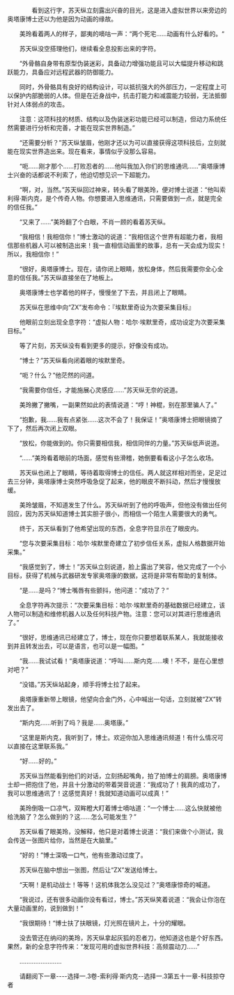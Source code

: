<div class="read-content j_readContent" id="">
                <p>　　　　看到这行字，苏天纵立刻露出兴奋的目光，这是进入虚拟世界以来旁边的奥塔康博士还以为他是因为动画的缘故。<p>　　美玲看着两人的样子，鄙夷的嘀咕一声：“两个死宅……动画有什么好看的。“<p>　　苏天纵没空搭理他们，继续看全息投影出来的字符。<p>　　“外骨骼自身带有原型伪装迷彩，具备动力增强功能且可以大幅提升移动和跳跃能力，具备应对远程武器的防御能力。<p>　　同时，外骨骼具有良好的结构设计，可以抵抗强大的外部压力，一定程度上可以保护内部脆弱的人体。但是在近身战中，抗击打能力和减震能力较弱，无法抵御针对人体弱点的攻击。<p>　　注意：这项科技的材质、结构以及伪装迷彩功能已经可以制造，但动力系统任然需要进行分析和完善，才能在现实世界制造。”<p>　　“还需要分析？”苏天纵皱眉，他刚才还以为可以直接获得这项科技后，立刻就能在现实世界造出来。现在看来，事情似乎没那么容易。<p>　　“呃……刚才那个……打败忍者的……他叫我加入你们的思维通讯……”奥塔康博士兴奋的话都说不利索了，他迫切想见识一下超能力。<p>　　“啊，对，当然。”苏天纵回过神来，转头看了眼美玲，便对博士说道：“他叫索利得·斯内克，是个传奇人物。你想要进入思维通讯，只需要做到一点，就是完全的信任我。”<p>　　“又来了……”美玲翻了个白眼，不肖一顾的看着苏天纵。<p>　　“我相信！我相信你！”博士激动的说道：“我相信这个世界有超能力者，我相信那些机器人可以被制造出来！我一直相信动画里的故事，总有一天会成为现实！所以，我相信你！”<p>　　“很好，奥塔康博士。现在，请你闭上眼睛，放松身体，然后我需要你全心全意的信任我。”苏天纵直接坐在了地板上。<p>　　奥塔康博士也学着他的样子，慢慢坐了下去，并且闭上了眼睛。<p>　　苏天纵在思维中向“ZX”发布命令：『埃默里奇设为次要采集目标』<p>　　他眼前立刻出现全息字符：“虚拟人物：哈尔·埃默里奇，成功设定为次要采集目标。”<p>　　等了片刻，苏天纵没有看到更多的提示，好像没有成功。<p>　　“博士？”苏天纵看向闭着眼的埃默里奇。<p>　　“呃？什么？”他茫然的问道。<p>　　“我需要你信任，才能施展心灵感应……”苏天纵无奈的说道。<p>　　美玲撇了撇嘴，一副果然如此的表情说道：“哼！神棍，别在那里骗人了。”<p>　　“抱歉，我……我有点紧张……这次不会了！我保证！”奥塔康博士把眼镜摘了下了，然后再次闭上双眼。<p>　　“放松，你能做到的。你只需要相信我，相信同伴的力量。”苏天纵低声说道。<p>　　“……”美玲看着眼前的场面，感觉有些滑稽，她倒要看看这小子怎么收场。<p>　　苏天纵也闭上了眼睛，等待着取得博士的信任。两人就这样相对而坐，足足过去三分钟，奥塔康博士突然呼吸急促了起来，他的眼皮不断抖动，然后才慢慢放缓。<p>　　美玲皱眉，不知道发生了什么。苏天纵听到了他的呼吸声，但他没有做出任何回应，因为苏天纵知道博士其实胆子很小，而相信一个陌生人需要很大的勇气。<p>　　终于，苏天纵看到了他希望出现的东西，全息字符显示在了眼皮内。<p>　　“您与次要采集目标：哈尔·埃默里奇建立了初步信任关系，虚拟人格数据开始采集。”<p>　　“我感觉到了，博士！”苏天纵立刻说道，脸上露出了笑容，他又完成了一个小目标，获得了机械与武器研发专家奥塔康的数据，这将是非常有帮助的复制体。<p>　　“是……是吗？“博士嘴唇有些颤抖，他问道：”成功了？“<p>　　全息字符再次提示：“次要采集目标：哈尔·埃默里奇的基础数据已经建立，该人物可以制造和维修机器人以及任何科技产物。注意：您可以对其进行思维通讯了。”<p>　　“很好，思维通讯已经建立了，博士，现在你只要想着联系某人，我就能接收到并且转发出去，可以是语言，也可以是一幅图。“<p>　　“我……我试试看！“奥塔康说道：“呼叫……斯内克……噢！不不，是在心里想对吧？”<p>　　“没错。”苏天纵站起身，顺手将博士拉了起来。<p>　　奥塔康重新带上眼镜，他望向合金门外，心中喊出一句话，立刻就被“ZX”转发出去了。<p>　　“斯内克……听到了吗？我是……奥塔康。”<p>　　“这里是斯内克，我听到了，博士。欢迎你加入思维通讯频道！有什么情况可以直接在这里联系我。”<p>　　“好……好的。”<p>　　苏天纵当然能看到他们的对话，立刻扬起嘴角，拍了拍博士的肩膀。奥塔康博士却一把抱住了他，并且十分激动的带着哭音说道：“我成功了！我真的成功了，我可以思维通讯了！这感觉真好！我就知道动画可以成真！”<p>　　美玲倒吸一口凉气，双眸瞪大盯着博士嘀咕道：“一个博士……这么快就被他给洗脑了？怎么做到的？这……怎么可能发生？”<p>　　苏天纵看了眼美玲，没解释，他只是对着博士说道：“我们来做个小测试，我会传送一张图片给你，当然是在大脑里。”<p>　　“好的！”博士深吸一口气，他有些激动过度了。<p>　　苏天纵在脑中想出一张图，然后让“ZX”发送给博士。<p>　　“天啊！是机动战士！等等！这机体我怎么没见过？”奥塔康惊奇的喊道。<p>　　“我说过，还有很多动画你没有看过，博士。”苏天纵笑着说道：“我会让你泡在大量动画里的，说到做到！“<p>　　“我很期待！“博士扶了扶眼镜，灯光照在镜片上，十分的耀眼。<p>　　没去管还在纳闷的美玲，苏天纵拿起灰狐的忍者刀，他知道这也是个好东西。果然，新的全息字符传来：“发现可用的虚拟世界科技：高频震动刀……”<p>　　……………………<p>　　请翻阅下一章----选择一.3卷-索利得·斯内克--选择一.3第五十一章-科技掠夺者<p> 
            </div>